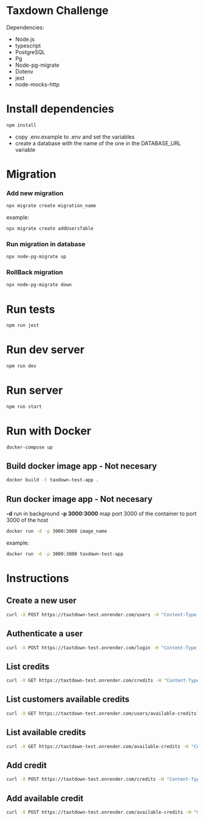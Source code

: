 # Taxdown Challenge
Dependencies:
- Node.js
- typescript
- PostgreSQL
- Pg
- Node-pg-migrate
- Dotenv
- jest
- node-mocks-http

# Install dependencies

```bash
npm install
```
- copy .env.example to .env and set the variables
- create a database with the name of the one in the DATABASE_URL variable

# Migration

### Add new migration

```bash
npx migrate create migration_name
```
example:

```bash
npx migrate create addUsersTable
```

### Run migration in database

```bash
npx node-pg-migrate up
```

### RollBack migration

```bash
npx node-pg-migrate down
```

# Run tests

```bash
npm run jest
```

# Run dev server

```bash
npm run dev
```

# Run server

```bash
npm run start
```
# Run with Docker

```bash
docker-compose up
```
## Build docker image app - Not necesary
```bash
docker build -t taxdown-test-app .
```

## Run docker image app - Not necesary

**-d** run in background
**-p 3000:3000** map port 3000 of the container to port 3000 of the host

```bash
docker run -d -p 3000:3000 image_name
```
example:

```bash
docker run -d -p 3000:3000 taxdown-test-app
```

# Instructions

## Create a new user

```bash
curl -X POST https://taxtdown-test.onrender.com/users -H "Content-Type: application/json" -d '{"name": "John", "lastName": "Doe", "email": "john.doe@example.com", "password": "password"}'
```
## Authenticate a user

```bash
curl -X POST https://taxtdown-test.onrender.com/login -H "Content-Type: application/json" -d '{"email": "john.doe@example.com", "password": "password"}'
```

## List credits

```bash
curl -X GET https://taxtdown-test.onrender.com/credits -H "Content-Type: application/json" -H "Authorization: Bearer <token>"
```
## List customers available credits

```bash
curl -X GET https://taxtdown-test.onrender.com/users/available-credits?orderDirection=DESC -H "Content-Type: application/json" -H "Authorization: Bearer <token>"
```

## List available credits

```bash
curl -X GET https://taxtdown-test.onrender.com/available-credits -H "Content-Type: application/json" -H "Authorization: Bearer <token>"
```

## Add credit

```bash
curl -X POST https://taxtdown-test.onrender.com/credits -H "Content-Type: application/json" -H "Authorization: Bearer <token>" -d '{"amount": 100, "name": "credit name", "active": true}'
```

## Add available credit

```bash
curl -X POST https://taxtdown-test.onrender.com/available-credits -H "Content-Type: application/json" -H "Authorization: Bearer <token>" -d '{"amount": 100, "creditId": 1, "userId": 1, "amount": 100}'
```
